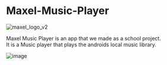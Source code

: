 # Maxel-Music-Player
![maxel_logo_v2](https://user-images.githubusercontent.com/84572465/120664907-9c7f0380-c48b-11eb-87c8-a2316b459169.png)

Maxel Music Player is an app that we made as a school project.  
It is a Music player that plays the androids local music library.

![image](https://user-images.githubusercontent.com/84572465/120665087-c20c0d00-c48b-11eb-9396-6460e7553b8d.png)

